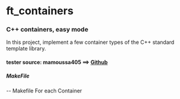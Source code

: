 # ft_containers


### C++ containers, easy mode



In this project, implement a few container types of the C++ standard template library.


#### tester source: mamoussa405 ==> [Github](https://github.com/mamoussa405/ft_containers_tests)



##### MakeFile

-- Makefile For each Container



